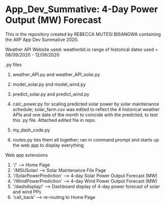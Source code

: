 # App_Dev_Summative: 4-Day Power Output (MW) Forecast

This is the repository created by REBECCA MUTESI BISANGWA containing the AIIP App Dev Summative 2020. 

Weather API
Website used: weatherbit.io
range of historical dates used = 08/09/2020 - 12/09/2020

.py files
1. weather_API.py and weather_API_solar.py        
2. model_solar.py and model_wind.py
3. predict_solar.py and predict_wind.py
4. calc_power.py for scaling predicted solar power by solar maintenance schedule; solar_farm.csv was edited to reflect the 4 historical weather APIs and one date of the month to coincide with the predicted, to test this .py file. Attached edited file in repo.
5. my_dash_code.py 

6. routes.py ties them all together; ran in command prompt and starts up the web app to display everything

Web app extensions
1. '/' --> Home Page
2. '/MSUSolar/ --> Solar Maintenance File Page
3. '/SolarPowerPrediction' --> 4-day Solar Power Output Forecast (MW)
4. '/WindPowerPrediction' --> 4-day Wind Power Output Forecast (MW)
5. '/dashdisplay/' --> Dashboard display of 4-day power forecast of solar and wind PPs
6. 'call_back' --> re-routing to Home Page
